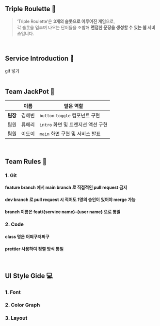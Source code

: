 ## Triple Roulette 🎰
> ‘Triple Roulette’은 **3개의 슬롯으로 이루어진 게임**으로, <br />
각 슬롯을 멈추며 나오는 단어들을 조합해 **랜덤한 문장을 생성할 수 있는 웹 서비스**입니다.
<br />

## Service Introduction 👀
gif 넣기
<br /><br />

## Team JackPot 👥
| | 이름 | 맡은 역할 |
| --- | --- | --- |
| **팀장** | 김혜빈 | `button` `toggle` 컴포넌트 구현 |
| 팀원 | 류혜리 | `intro` 화면 및 트랜지션 액션 구현 |
| 팀원 | 이도이 | `main` 화면 구현 및 서비스 발표 |
<br />

## Team Rules 💬
### 1️. Git
#### feature branch 에서 main branch 로 직접적인 pull request 금지
#### dev branch 로 pull request 시 적어도 1명의 승인이 있어야 merge 가능
#### branch 이름은 feat/{service name}-{user name} 으로 통일
### 2. Code
#### class 명은 어쩌구저쩌구
#### prettier 사용하여 정렬 방식 통일
<br />

## UI Style Gide 💻
### 1. Font
### 2. Color Graph
### 3. Layout
